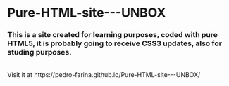# Pure-HTML-site---UNBOX
<h3>This is a site created for learning purposes, coded with pure HTML5, it is probably going to receive CSS3 updates, also for studing purposes.</h3>
<br>
Visit it at https://pedro-farina.github.io/Pure-HTML-site---UNBOX/
